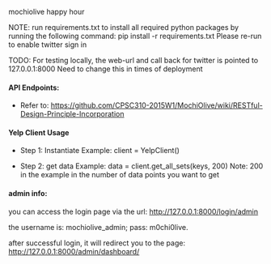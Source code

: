 mochiolive happy hour

NOTE: run requirements.txt to install all required python packages by running the following command:
        pip install -r requirements.txt
Please re-run to enable twitter sign in

TODO: For testing locally, the web-url and call back for twitter is pointed to 127.0.0.1:8000
Need to change this in times of deployment

#### API Endpoints: 
- Refer to: https://github.com/CPSC310-2015W1/MochiOlive/wiki/RESTful-Design-Principle-Incorporation


#### Yelp Client Usage

- Step 1: Instantiate 
        Example: client = YelpClient()

- Step 2: get data
        Example: data = client.get_all_sets(keys, 200) 
        Note: 200 in the example in the number of data points you want to get


#### admin info:
you can access the login page via the url: http://127.0.0.1:8000/login/admin

the username is: mochiolive_admin; 
pass: m0chi0live. 

after successful login, it will redirect you to the page: http://127.0.0.1:8000/admin/dashboard/

